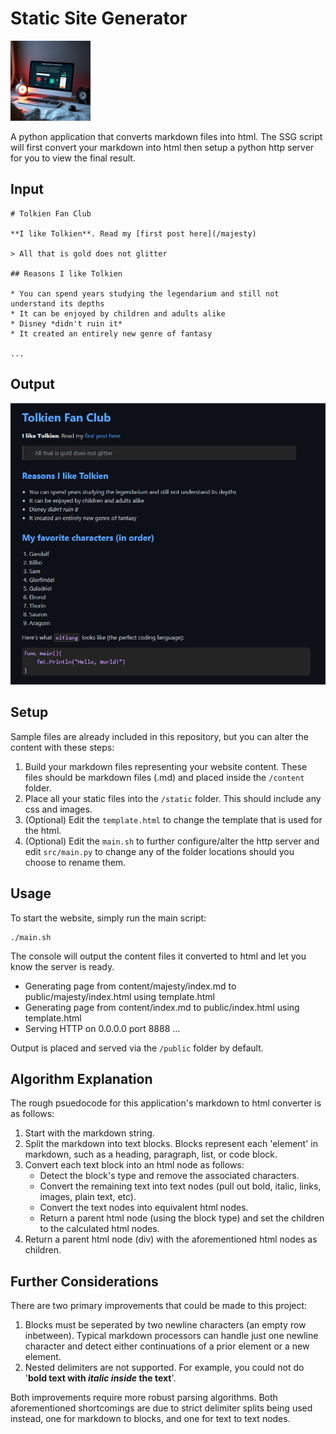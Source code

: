 # Static Site Generator
<img src="ssg.jpg" width="128" alt="Static Site Generator">

A python application that converts markdown files into html. The SSG script will first convert your markdown into html then setup a python http server for you to view the final result.

## Input

```
# Tolkien Fan Club

**I like Tolkien**. Read my [first post here](/majesty)

> All that is gold does not glitter

## Reasons I like Tolkien

* You can spend years studying the legendarium and still not understand its depths
* It can be enjoyed by children and adults alike
* Disney *didn't ruin it*
* It created an entirely new genre of fantasy

...
```

## Output

<img src="sample_html.png" width="512" alt="Sample HTML">

## Setup

Sample files are already included in this repository, but you can alter the content with these steps:

1. Build your markdown files representing your website content. These files should be markdown files (.md) and placed inside the `/content` folder.
2. Place all your static files into the `/static` folder. This should include any css and images.
3. (Optional) Edit the `template.html` to change the template that is used for the html.
4. (Optional) Edit the `main.sh` to further configure/alter the http server and edit `src/main.py` to change any of the folder locations should you choose to rename them.

## Usage

To start the website, simply run the main script:

```
./main.sh
```

The console will output the content files it converted to html and let you know the server is ready.

- Generating page from content/majesty/index.md to public/majesty/index.html using template.html
- Generating page from content/index.md to public/index.html using template.html
- Serving HTTP on 0.0.0.0 port 8888 ...

Output is placed and served via the `/public` folder by default.

## Algorithm Explanation

The rough psuedocode for this application's markdown to html converter is as follows:

1. Start with the markdown string.
2. Split the markdown into text blocks. Blocks represent each 'element' in markdown, such as a heading, paragraph, list, or code block.
3. Convert each text block into an html node as follows:
   - Detect the block's type and remove the associated characters.
   - Convert the remaining text into text nodes (pull out bold, italic, links, images, plain text, etc).
   - Convert the text nodes into equivalent html nodes.
   - Return a parent html node (using the block type) and set the children to the calculated html nodes.
4. Return a parent html node (div) with the aforementioned html nodes as children.

## Further Considerations

There are two primary improvements that could be made to this project:

1. Blocks must be seperated by two newline characters (an empty row inbetween). Typical markdown processors can handle just one newline character and detect either continuations of a prior element or a new element.
2. Nested delimiters are not supported. For example, you could not do '**bold text with *italic inside* the text**'.

Both improvements require more robust parsing algorithms. Both aforementioned shortcomings are due to strict delimiter splits being used instead, one for markdown to blocks, and one for text to text nodes.
